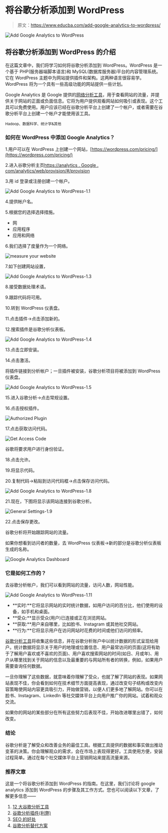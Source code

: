 # 将谷歌分析添加到 WordPress

> 原文：<https://www.educba.com/add-google-analytics-to-wordpress/>

![Add Google Analytics to WordPress](img/5b7018f3772cea2bc37aa8a5bff4581b.png)



## 将谷歌分析添加到 WordPress 的介绍

在这篇文章中，我们将学习如何将谷歌分析添加到 WordPress。WordPress 是一个基于 PHP(服务器端脚本语言)和 MySQL(数据库服务器)平台的内容管理系统。它在 WordPress 主题中为网站提供插件和架构。这两种语言很容易学。WordPress 将为一个具有一些高级功能的网站提供一些计划。

Google Analytics 是 Google 提供的[网络分析工具](https://www.educba.com/web-analytics/)，用于查看网站的流量，并提供关于网站的正面或负面信息。它将为用户提供观看网站如何吸引或表现。这个工具可以免费使用。用户应该已经在谷歌分析平台上创建了一个帐户，或者需要在谷歌分析平台上创建一个帐户才能使用该工具。

<small>Hadoop、数据科学、统计学&其他</small>

### 如何在 WordPress 中添加 Google Analytics？

1.用户可以在 WordPress 上创建一个网站，[https://wordpress.com/pricing/](https://wordpress.com/pricing/)

2.进入谷歌分析主页[https://analytics . Google . com/analytics/web/provision/#/provision](https://analytics.google.com/analytics/web/provision/#/provision)

3.用 id 登录或注册创建一个帐户。

![Add Google Analytics to WordPress-1.1](img/3d84997e6fcf638deb8f2aa898eee743.png)



4.提供帐户名。

5.根据您的选择选择措施。

*   网
*   应用程序
*   应用和网络

6.我们选择了度量作为一个网络。

![measure your website](img/41f83dd2f77d7ba8efd1695df8c2784b.png)



7.如下创建网站设置，

![Add Google Analytics to WordPress-1.3](img/16be07316fadf8233abf3b0b47df5c51.png)



8.接受数据处理术语。

9.跟踪代码将可用。

10.转到 WordPress 仪表盘。

11.点击插件->点击添加新的。

12.搜索插件是谷歌分析仪表板。

![Add Google Analytics to WordPress-1.4](img/eba10e8743675d06f68266d861968b21.png)



13.点击立即安装。

14.点击激活。

将插件链接到分析帐户；一旦插件被安装，谷歌分析项目将被添加到 WordPress 仪表盘。

![Add Google Analytics to WordPress-1.5](img/d0384702206c4c8cb090ea0f21caec93.png)



15.进入谷歌分析->点击常规设置。

16.点击授权插件。

![Authorized Plugin](img/259a234bbabe298ddfef211ad9e6cdad.png)



17.点击获取访问代码。

![Get Access Code](img/f86a358f7364fd377cd353bd18cff31e.png)



谷歌将要求用户进行身份验证。

18.点击允许。

19.将显示代码。

20.复制代码->粘贴到访问代码框->点击保存访问代码。

![Add Google Analytics to WordPress-1.8](img/a7a59f4b1e42c5bd9ab8b411366a20af.png)



21.现在，下图将显示该网站连接到谷歌分析。

![General Settings-1.9](img/ffcad7324cc01a56d3ebdbb91fe4fb5d.png)



22.点击保存更改。

谷歌分析将开始跟踪网站的流量。

如果你想看到访问者的数量，去 WordPress 仪表板->新的部分是谷歌分析仪表板生成的名称。

![Google Analytics Dashboard](img/a1040fc1aca981add8033b76885e2843.png)



### 它是如何工作的？

去谷歌分析帐户，我们可以看到网站的流量，访问人数，网站性能。

![Add Google Analytics to WordPress-1.11](img/05645859e0b69828c7df743e615e121b.png)



*   **实时:**它将显示网站的实时统计数据，如用户访问的百分比，他们使用的设备，如手机和桌面。
*   **受众:**显示受众(用户)已连接或正在浏览网站。
*   **获取:**用户来自哪里，比如脸书、Instagram 或其他社交网站。
*   **行为:**它将显示用户在访问网站时花费的时间或他们访问的频率。

[谷歌分析工具](https://www.educba.com/google-analytics-tools/)将收集这些信息，并在谷歌分析账户中以统计数据的形式呈现给用户。统计数据将显示关于用户的地理或位置信息、用户最常访问的页面(这将有助于了解用户喜欢或不喜欢的页面)、用户喜欢搜索网站的时间(如日、月或年)、用户从哪里找到关于网站的信息以及最重要的与网站所有者的转换，例如，如果用户需要查询任何数据。

一旦你理解了这些数据，就意味着你理解了受众，也就了解了网站的表现。如果网站表现不佳，你会看到如何在技术细节方面提高表现，通过改变句子结构或改变内容策略使网站内容更具吸引力，开始做营销，以便人们更多地了解网站。你可以在脸书、Instagram、LinkedIn 等社交媒体平台上向用户推广你的网站。试着和观众交流。

如果你的网站的某些部分在所有这些努力后表现不佳，开始改进哪里出错了，如何改变。

### 结论

谷歌分析是了解受众和改善业务的最佳工具。根据工具提供的数据和事实做出推动变革的决策。你会理解观众的需求，会在市场上表现得更好。工具使用方便，安装过程简单。通过在每个社交媒体平台上营销网站来提高流量来源。

### 推荐文章

这是一个将谷歌分析添加到 WordPress 的指南。在这里，我们讨论将 google analytics 添加到 WordPress 的步骤及其工作方式。您也可以阅读以下文章，了解更多信息——

1.  [12 大谷歌分析工具](https://www.educba.com/google-analytics-tools/)
2.  [谷歌分析插件(利弊)](https://www.educba.com/google-analytics-plugin/)
3.  [SEO 的好处](https://www.educba.com/benefits-of-seo/)
4.  [谷歌分析替代方案](https://www.educba.com/google-analytics-alternatives/)





